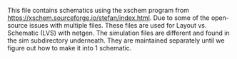 This file contains schematics using the xschem program from https://xschem.sourceforge.io/stefan/index.html.  Due to some of the open-source issues with multiple files.  These files are used for Layout vs. Schematic (LVS) with netgen.  The simulation files are different and found in the sim subdirectory underneath.  They are maintained separately until we figure out how to make it into 1 schematic.
